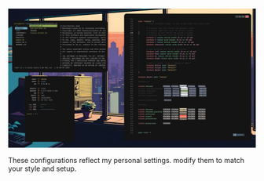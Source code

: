 ![i3](i3.png) 

These configurations reflect my personal settings. modify them to match your style and setup.
 
